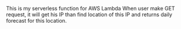 This is my serverless function for AWS Lambda
When user make GET request, it will get his IP than find location of this IP and returns daily forecast for this location.
